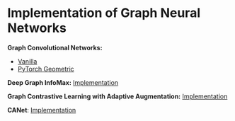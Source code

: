 # Implementation of Graph Neural Networks

**Graph Convolutional Networks:**
- [Vanilla](https://github.com/OktarianTB/urop-implementations/blob/master/GCN_Vanilla.ipynb)
- [PyTorch Geometric](https://github.com/OktarianTB/urop-implementations/blob/master/GCN_Pyg.ipynb)

**Deep Graph InfoMax:** [Implementation](https://github.com/OktarianTB/urop-implementations/blob/master/Deep_Graph_InfoMax.ipynb)

**Graph Contrastive Learning with Adaptive Augmentation:** [Implementation](https://github.com/OktarianTB/urop-implementations/blob/master/Graph_Contrastive_Learning_with_Adaptive_Augmentation.ipynb)

**CANet**: [Implementation](https://github.com/OktarianTB/urop-implementations/blob/master/canet.py)
